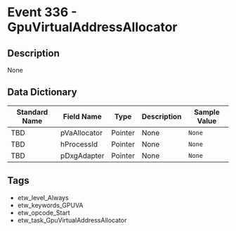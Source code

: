 # Event 336 - GpuVirtualAddressAllocator

## Description
None

## Data Dictionary
|Standard Name|Field Name|Type|Description|Sample Value|
|---|---|---|---|---|
|TBD|pVaAllocator|Pointer|None|`None`|
|TBD|hProcessId|Pointer|None|`None`|
|TBD|pDxgAdapter|Pointer|None|`None`|

## Tags
* etw_level_Always
* etw_keywords_GPUVA
* etw_opcode_Start
* etw_task_GpuVirtualAddressAllocator